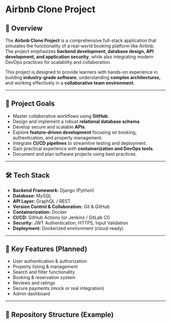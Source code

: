 # Airbnb Clone Project

## 📌 Overview
The **Airbnb Clone Project** is a comprehensive full-stack application that simulates the functionality of a real-world booking platform like Airbnb.  
The project emphasizes **backend development, database design, API development, and application security**, while also integrating modern DevOps practices for scalability and collaboration.  

This project is designed to provide learners with hands-on experience in building **industry-grade software**, understanding **complex architectures**, and working effectively in a **collaborative team environment**.

---

## 🎯 Project Goals
- Master collaborative workflows using **GitHub**.
- Design and implement a robust **relational database schema**.
- Develop secure and scalable **APIs**.
- Explore **feature-driven development** focusing on booking, authentication, and property management.
- Integrate **CI/CD pipelines** to streamline testing and deployment.
- Gain practical experience with **containerization and DevOps tools**.
- Document and plan software projects using best practices.

---

## 🛠️ Tech Stack
- **Backend Framework:** Django (Python)
- **Database:** MySQL
- **API Layer:** GraphQL / REST
- **Version Control & Collaboration:** Git & GitHub
- **Containerization:** Docker
- **CI/CD:** GitHub Actions (or Jenkins / GitLab CI)
- **Security:** JWT Authentication, HTTPS, Input Validation
- **Deployment:** Dockerized environment (cloud-ready)

---

## 🚀 Key Features (Planned)
- User authentication & authorization  
- Property listing & management  
- Search and filter functionality  
- Booking & reservation system  
- Reviews and ratings  
- Secure payments (mock or real integration)  
- Admin dashboard  

---

## 📂 Repository Structure (Example)
